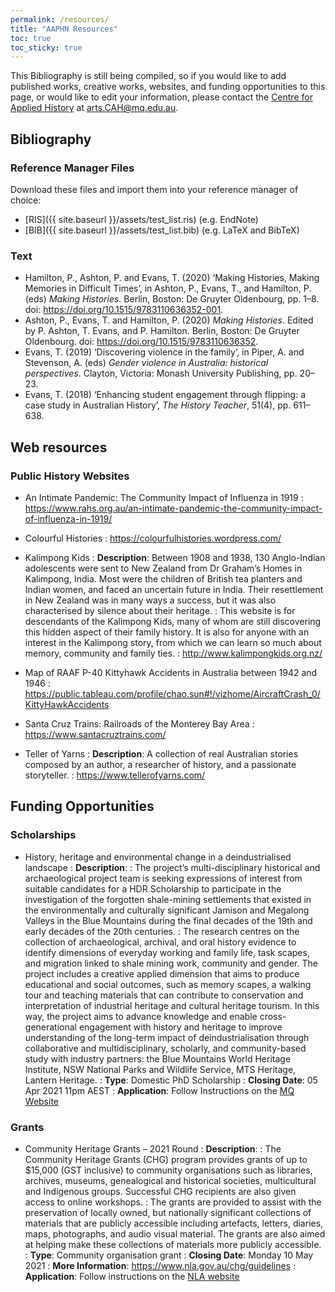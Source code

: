 ```yaml
---
permalink: /resources/
title: "AAPHN Resources"
toc: true
toc_sticky: true
---
```

This Bibliography is still being compiled, so if you would like to add published works, creative works, websites, and funding opportunities to this page, or would like to edit your information, please contact the [Centre for Applied History](https://www.mq.edu.au/research/research-centres-groups-and-facilities/resilient-societies/centres/centre-for-applied-history) at <arts.CAH@mq.edu.au>.

## Bibliography

### Reference Manager Files
Download these files and import them into your reference manager of choice:
* [RIS]({{ site.baseurl }}/assets/test_list.ris) (e.g. EndNote)
* [BIB]({{ site.baseurl }}/assets/test_list.bib) (e.g. LaTeX and BibTeX)

### Text
* Hamilton, P., Ashton, P. and Evans, T. (2020) ‘Making Histories, Making Memories in Difficult Times’, in Ashton, P., Evans, T., and Hamilton, P. (eds) *Making Histories*. Berlin, Boston: De Gruyter Oldenbourg, pp. 1–8. doi: <https://doi.org/10.1515/9783110636352-001>.
* Ashton, P., Evans, T. and Hamilton, P. (2020) *Making Histories*. Edited by P. Ashton, T. Evans, and P. Hamilton. Berlin, Boston: De Gruyter Oldenbourg. doi: <https://doi.org/10.1515/9783110636352>.
* Evans, T. (2019) ‘Discovering violence in the family’, in Piper, A. and Stevenson, A. (eds) *Gender violence in Australia: historical perspectives*. Clayton, Victoria: Monash University Publishing, pp. 20–23.
* Evans, T. (2018) ‘Enhancing student engagement through flipping: a case study in Australian History’, *The History Teacher*, 51(4), pp. 611–638.

## Web resources

### Public History Websites
* An Intimate Pandemic: The Community Impact of Influenza in 1919
: <https://www.rahs.org.au/an-intimate-pandemic-the-community-impact-of-influenza-in-1919/>

* Colourful Histories
: <https://colourfulhistories.wordpress.com/>

* Kalimpong Kids
: **Description**: Between 1908 and 1938, 130 Anglo-Indian adolescents were sent to New Zealand from Dr Graham’s Homes in Kalimpong, India. Most were the children of British tea planters and Indian women, and faced an uncertain future in India. Their resettlement in New Zealand was in many ways a success, but it was also characterised by silence about their heritage.
: This website is for descendants of the Kalimpong Kids, many of whom are still discovering this hidden aspect of their family history. It is also for anyone with an interest in the Kalimpong story, from which we can learn so much about memory, community and family ties.
: <http://www.kalimpongkids.org.nz/>

* Map of RAAF P-40 Kittyhawk Accidents in Australia between 1942 and 1946
: <https://public.tableau.com/profile/chao.sun#!/vizhome/AircraftCrash_0/KittyHawkAccidents>

* Santa Cruz Trains: Railroads of the Monterey Bay Area
: <https://www.santacruztrains.com/>

* Teller of Yarns
: **Description**: A collection of real Australian stories composed by an author, a researcher of history, and a passionate storyteller.
: <https://www.tellerofyarns.com/>


## Funding Opportunities

### Scholarships

* History, heritage and environmental change in a deindustrialised landscape
: **Description**:
: The project’s multi-disciplinary historical and archaeological project team is seeking expressions of interest from suitable candidates for a HDR Scholarship to participate in the investigation of the forgotten shale-mining settlements that existed in the environmentally and culturally significant Jamison and Megalong Valleys in the Blue Mountains during the final decades of the 19th and early decades of the 20th centuries.
: The research centres on the collection of archaeological, archival, and oral history evidence to identify dimensions of everyday working and family life, task scapes, and migration linked to shale mining work, community and gender. The project includes a creative applied dimension that aims to produce educational and social outcomes, such as memory scapes, a walking tour and teaching materials that can contribute to conservation and interpretation of industrial heritage and cultural heritage tourism.  In this way, the project aims to advance knowledge and enable cross-generational engagement with history and heritage to improve understanding of the long-term impact of deindustrialisation through collaborative and multidisciplinary, scholarly, and community-based study with industry partners: the Blue Mountains World Heritage Institute, NSW National Parks and Wildlife Service, MTS Heritage, Lantern Heritage.
: **Type**: Domestic PhD Scholarship
: **Closing Date**: 05 Apr 2021 11pm AEST
: **Application**: Follow Instructions on the [MQ Website](https://www.mq.edu.au/research/phd-and-research-degrees/scholarships/scholarship-search/data/history,-heritage-and-environmental-change-in-a-deindustrialised-landscape2)

### Grants

* Community Heritage Grants – 2021 Round
: **Description**:
: The Community Heritage Grants (CHG) program provides grants of up to $15,000 (GST inclusive) to community organisations such as libraries, archives, museums, genealogical and historical societies, multicultural and Indigenous groups. Successful CHG recipients are also given access to online workshops.
: The grants are provided to assist with the preservation of locally owned, but nationally significant collections of materials that are publicly accessible including artefacts, letters, diaries, maps, photographs, and audio visual material. The grants are also aimed at helping make these collections of materials more publicly accessible.
: **Type**: Community organisation grant
: **Closing Date**: Monday 10 May 2021
: **More Information**: <https://www.nla.gov.au/chg/guidelines>
: **Application**: Follow instructions on the [NLA website](https://www.nla.gov.au/content/community-heritage-grants-4)
